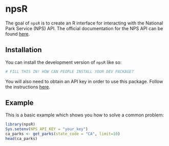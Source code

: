 
# npsR

<!-- badges: start -->
<!-- badges: end -->

The goal of `npsR` is to create an R interface for interacting with the National Park Service (NPS) API. The official documentation for the NPS API can be found [here](https://www.nps.gov/subjects/developer/api-documentation.htm#/). 

## Installation

You can install the development version of `npsR` like so:

``` r
# FILL THIS IN! HOW CAN PEOPLE INSTALL YOUR DEV PACKAGE?
```

You will also need to obtain an API key in order to use this package. Follow the instructions [here](). 

## Example

This is a basic example which shows you how to solve a common problem:

``` r
library(npsR)
Sys.setenv(NPS_API_KEY = "your_key")
ca_parks <- get_parks(state_code = "CA", limit=10)
head(ca_parks)
```

